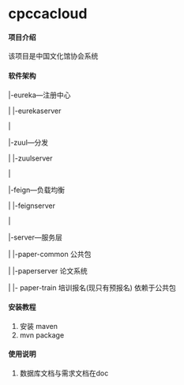# cpccacloud

#### 项目介绍

该项目是中国文化馆协会系统

#### 软件架构
|-eureka—注册中心

|	       |-eurekaserver

|

|-zuul—分发

|           |-zuulserver

|

|-feign—负载均衡

|            |-feignserver

|

|-server—服务层

|		|-paper-common 公共包	

|              |-paperserver     论文系统

|	        |-  paper-train    培训报名(现只有预报名)    依赖于公共包


#### 安装教程

1. 安装 maven
2. mvn package

#### 使用说明

1. 数据库文档与需求文档在doc
